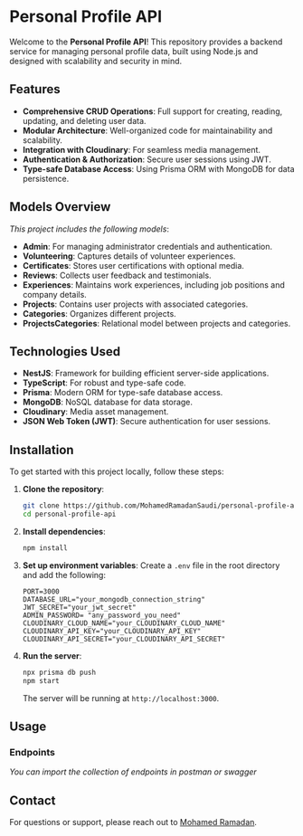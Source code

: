 # Personal Profile API

Welcome to the **Personal Profile API**! This repository provides a backend service for managing personal profile data, built using Node.js and designed with scalability and security in mind.

## Features

- **Comprehensive CRUD Operations**: Full support for creating, reading, updating, and deleting user data.
- **Modular Architecture**: Well-organized code for maintainability and scalability.
- **Integration with Cloudinary**: For seamless media management.
- **Authentication & Authorization**: Secure user sessions using JWT.
- **Type-safe Database Access**: Using Prisma ORM with MongoDB for data persistence.

## Models Overview

_This project includes the following models_:

- **Admin**: For managing administrator credentials and authentication.
- **Volunteering**: Captures details of volunteer experiences.
- **Certificates**: Stores user certifications with optional media.
- **Reviews**: Collects user feedback and testimonials.
- **Experiences**: Maintains work experiences, including job positions and company details.
- **Projects**: Contains user projects with associated categories.
- **Categories**: Organizes different projects.
- **ProjectsCategories**: Relational model between projects and categories.

## Technologies Used

- **NestJS**: Framework for building efficient server-side applications.
- **TypeScript**: For robust and type-safe code.
- **Prisma**: Modern ORM for type-safe database access.
- **MongoDB**: NoSQL database for data storage.
- **Cloudinary**: Media asset management.
- **JSON Web Token (JWT)**: Secure authentication for user sessions.

## Installation

To get started with this project locally, follow these steps:

1. **Clone the repository**:
   ```bash
   git clone https://github.com/MohamedRamadanSaudi/personal-profile-api.git
   cd personal-profile-api
   ```
2. **Install dependencies**:
   ```bash
   npm install
   ```
3. **Set up environment variables**:
   Create a `.env` file in the root directory and add the following:
   ```env
   PORT=3000
   DATABASE_URL="your_mongodb_connection_string"
   JWT_SECRET="your_jwt_secret"
   ADMIN_PASSWORD= "any_password_you_need"
   CLOUDINARY_CLOUD_NAME="your_CLOUDINARY_CLOUD_NAME"
   CLOUDINARY_API_KEY="your_CLOUDINARY_API_KEY"
   CLOUDINARY_API_SECRET="your_CLOUDINARY_API_SECRET"
   ```
4. **Run the server**:
   ```bash
   npx prisma db push
   npm start
   ```
   The server will be running at `http://localhost:3000`.

## Usage

### Endpoints

_You can import the collection of endpoints in postman or swagger_

## Contact

For questions or support, please reach out to [Mohamed Ramadan](mailto:MohamedRamadanSaudi@gmail.com).
